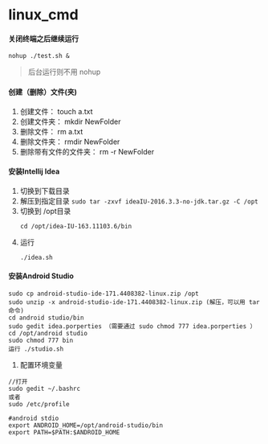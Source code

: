 # linux_cmd

#### 关闭终端之后继续运行
```
nohup ./test.sh &
```
> 后台运行则不用 nohup

#### 创建（删除）文件(夹)

   1. 创建文件： touch a.txt
   2. 创建文件夹： mkdir NewFolder
   3. 删除文件： rm a.txt
   4. 删除文件夹： rmdir NewFolder
   5. 删除带有文件的文件夹： rm -r NewFolder
   
#### 安装Intellij Idea 
1. 切换到下载目录
2. 解压到指定目录 ```sudo tar -zxvf ideaIU-2016.3.3-no-jdk.tar.gz -C /opt```
3. 切换到 /opt目录 
   ```
   cd /opt/idea-IU-163.11103.6/bin
   ```
4. 运行 
   ```
   ./idea.sh
   ```
   
 #### 安装Android Studio
 ```
 sudo cp android-studio-ide-171.4408382-linux.zip /opt
 sudo unzip -x android-studio-ide-171.4408382-linux.zip (解压，可以用 tar命令)
 cd android studio/bin
 sudo gedit idea.porperties （需要通过 sudo chmod 777 idea.porperties ）
 cd /opt/android studio
 sudo chmod 777 bin
 运行 ./studio.sh
 ```
 1. 配置环境变量
 ```
//打开
sudo gedit ~/.bashrc 
或者 
sudo /etc/profile
 ```
 ```
#android stdio
export ANDROID_HOME=/opt/android-studio/bin
export PATH=$PATH:$ANDROID_HOME
 ```

